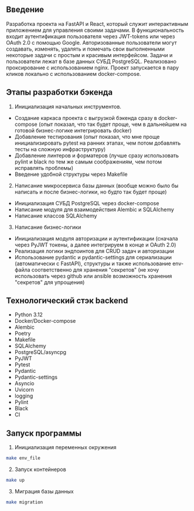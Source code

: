 ## Введение

Разработка проекта на FastAPI и React, который служит интерактивным приложением для управления своими задачами. В функциональность входит аутентификация пользователя через JWT-tokens или через OAuth 2.0 с помощью Google. Авторизованные пользователи могут создавать, изменять, удалять и помечать свои выполненными некоторые задачи с простым и красивым интерфейсом. Задачи и пользователи лежат в базе данных СУБД PostgreSQL. Реализовано проксирование с использованием nginx. Проект запускается в пару кликов локально с использованием docker-compose. 

## Этапы разработки бэкенда

1. Инициализация начальных инструментов.
- Создание каркаса проекта с выгрузкой бэкенда сразу в docker-compose (опыт показал, что так будет проще, чем в дальнейшем на готовой бизнес-логике интегрировать docker)
- Добавление тестирования (опыт показал, что мне проще инициализировать pytest на ранних этапах, чем потом добавлять тесты на сложную инфраструктуру)
- Добавление линтеров и форматеров (лучше сразу использовать pylint и black по тем же самым соображениям, чем потом исправлять проблемы)
- Введение удобной структуры через Makefile 
2. Написание микросервиса базы данных (вообще можно было бы написать и после бизнес-логики, но будто так будет проще)
- Инициализация СУБД PostgreSQL через docker-compose 
- Написание модуля для взаимодействия Alembic и SQLAlchemy
- Написание классов SQLAlchemy 
3. Написание бизнес-логики 
- Инициализация модуля авторизации и аутентификации (сначала через PyJWT токены, а далее интегрируем в конце и OAuth 2.0)
- Реализация логики эндпоинтов для CRUD задач и авторизации 
- Использование pydantic и pydantic-settings для сериализации (автоматически с FastAPI), структуры и также использование env-файла 
соответственно для хранения "секретов" (не хочу использовать через github или ansible возможность хранения "секретов" для упрощения)



## Технологический стэк backend 

- Python 3.12
- Docker/Docker-compose
- Alembic 
- Poetry
- Makefile
- SQLAlchemy
- PostgreSQL/asyncpg
- PyJWT
- Pytest
- Pydantic
- Pydantic-settings
- Asyncio
- Uvicorn
- logging
- Pylint
- Black
- CI

## Запуск программы 

1. Инициализация переменных окружения 

```bash
make env_file
```

2. Запуск контейнеров

```bash
make up
```

3. Миграция базы данных

```bash
make migration 
```

